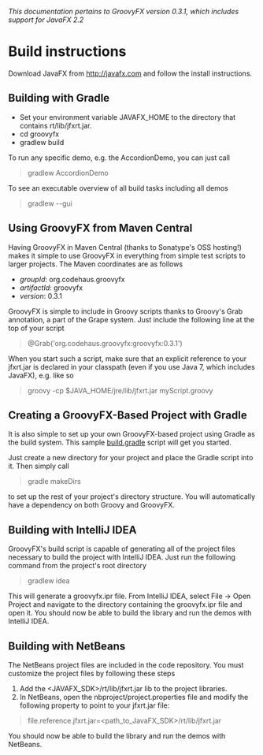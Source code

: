 _This documentation pertains to GroovyFX version 0.3.1, which includes support for JavaFX 2.2_

Build instructions
==================
Download JavaFX from http://javafx.com and follow the install instructions.

Building with Gradle
--------------------
* Set your environment variable JAVAFX_HOME to the directory that contains rt/lib/jfxrt.jar.
* cd groovyfx
* gradlew build

To run any specific demo, e.g. the AccordionDemo, you can just call
> gradlew AccordionDemo

To see an executable overview of all build tasks including all demos
> gradlew --gui

Using GroovyFX from Maven Central
------------------------------

Having GroovyFX in Maven Central (thanks to Sonatype's OSS hosting!) makes it simple to use GroovyFX in 
everything from simple test scripts to larger projects.  The Maven coordinates are as follows

* _groupId_: org.codehaus.groovyfx
* _artifactId_: groovyfx
* _version_: 0.3.1

GroovyFX is simple to include in Groovy scripts thanks to Groovy's Grab annotation, a part of the Grape 
system.  Just include the following line at the top of your script


> @Grab('org.codehaus.groovyfx:groovyfx:0.3.1')

When you start such a script, make sure that an explicit reference to your jfxrt.jar is declared in your classpath 
(even if you use Java 7, which includes JavaFX), e.g. like so

> groovy -cp $JAVA_HOME/jre/lib/jfxrt.jar myScript.groovy

Creating a GroovyFX-Based Project with Gradle
---------------------------------------

It is also simple to set up your own GroovyFX-based project using Gradle as the build system.  This sample [build.gradle](https://gist.github.com/2712927) script will get you started.

Just create a new directory for your project and place the Gradle script into it.  Then simply call

> gradle makeDirs

to set up the rest of your project's directory structure.  You will automatically have a dependency on both Groovy and GroovyFX.

Building with IntelliJ IDEA
--------------------

GroovyFX's build script is capable of generating all of the project files necessary to build the project with IntelliJ IDEA.  Just run the following command from the project's root directory

> gradlew idea

This will generate a groovyfx.ipr file.  From IntelliJ IDEA, select File -> Open Project and navigate to the directory containing the groovyfx.ipr file and open it.  You should now be able to build the library and run the demos with IntelliJ IDEA.

Building with NetBeans
-------------------

The NetBeans project files are included in the code repository.  You must customize the project files by following these steps

1. Add the <JAVAFX_SDK>/rt/lib/jfxrt.jar lib to the project libraries.
2. In NetBeans, open the nbproject/project.properties file and modify the following property to point to your jfxrt.jar file:

> file.reference.jfxrt.jar=<path_to_JavaFX_SDK>/rt/lib/jfxrt.jar

You should now be able to build the library and run the demos with NetBeans.

